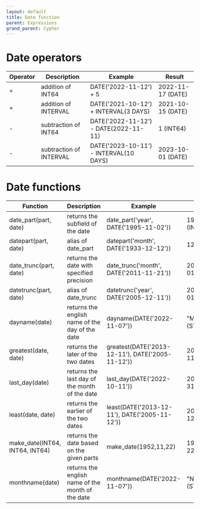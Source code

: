 ```yaml
---
layout: default
title: Date function
parent: Expressions
grand_parent: Cypher
---
```


# Date operators

| Operator | Description | Example | Result |
| ----------- | ----------- |  ----------- |  ----------- |
| + | addition of INT64 | DATE('2022-11-12') + 5  | 2022-11-17 (DATE) | 
| + | addition of INTERVAL | DATE('2021-10-12') + INTERVAL(3 DAYS) | 2021-10-15 (DATE) |
| - | subtraction of INT64 | DATE('2022-11-12') - DATE(2022-11-11) | 1 (INT64)|
| - | subtraction of INTERVAL | DATE('2023-10-11') - INTERVAL(10 DAYS) | 2023-10-01 (DATE) |

# Date functions

| Function | Description | Example | Result |
| ----------- | ----------- |  ----------- |  ----------- |
| date_part(part, date) | returns the subfield of the date | date_part('year', DATE('1995-11-02')) | 1995 (INT64) |
| datepart(part, date) | alias of date_part | datepart('month', DATE('1933-12-12')) | 12 (INT64) |
| date_trunc(part, date) | returns the date with specified precision | date_trunc('month', DATE('2011-11-21')) | 2011-11-01 (DATE) |
| datetrunc(part, date)	| alias of date_trunc | datetrunc('year', DATE('2005-12-11')) | 2005-12-01 (DATE) |
| dayname(date) | returns the english name of the day of the date | dayname(DATE('2022-11-07')) | "Monday" (STRING) | 
| greatest(date, date) | returns the later of the two dates | greatest(DATE('2013-12-11'), DATE('2005-11-12')) | 2013-12-11 (DATE) |
| last_day(date) | returns the last day of the month of the date | last_day(DATE('2022-10-11')) | 2022-10-31 (DATE) |
| least(date, date) | returns the earlier of the two dates | least(DATE('2013-12-11'), DATE('2005-11-12')) | 2005-11-12 (DATE) |
| make_date(INT64, INT64, INT64)	 | returns the date based on the given parts | make_date(1952,11,22) | 1952-11-22 (DATE) |
| monthname(date) | returns the english name of the month of the date | monthname(DATE('2022-11-07')) | "November" (STRING) |
